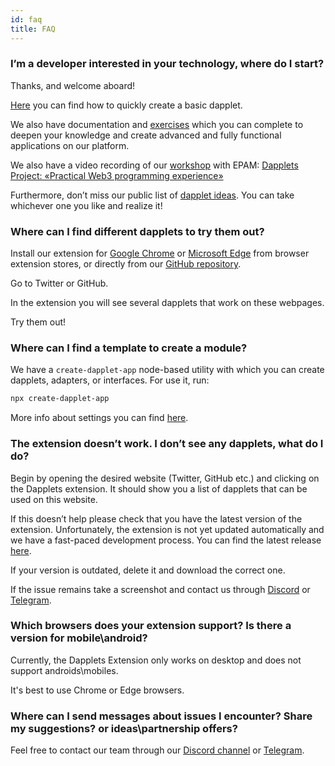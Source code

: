 ```yaml
---
id: faq
title: FAQ
---
```


### I’m a developer interested in your technology, where do I start?

Thanks, and welcome aboard!

[Here](/docs/get-started) you can find how to quickly create a basic dapplet.

We also have documentation and [exercises](/docs/exercises/) which you can complete to deepen your knowledge and create advanced and fully functional applications on our platform.

We also have a video recording of our [workshop](https://hackmd.io/@heL9DJloSkKGQOtdOicgaQ/B1qZtuIY9) with EPAM: [Dapplets Project: «Practical Web3 programming experience»](https://www.youtube.com/watch?v=gB0-iBByXuA)

Furthermore, don’t miss our public list of [dapplet ideas](https://github.com/dapplets/dapplets-ideas). You can take whichever one you like and realize it!

### Where can I find different dapplets to try them out?

Install our extension for [Google Chrome](https://chrome.google.com/webstore/detail/dapplets/pjjnaojpjhgbhpfffnjleidmdbajagdj) or [Microsoft Edge](https://microsoftedge.microsoft.com/addons/detail/dapplets/icpdagldaielgidgdiaanollkfgdclop) from browser extension stores, or directly from our [GitHub repository](https://github.com/dapplets/dapplet-extension).

Go to Twitter or GitHub.

In the extension you will see several dapplets that work on these webpages.

Try them out!

### Where can I find a template to create a module?

We have a `create-dapplet-app` node-based utility with which you can create dapplets, adapters, or interfaces. For use it, run:

```bash
npx create-dapplet-app
```

More info about settings you can find [here](https://www.npmjs.com/package/create-dapplet-app).

### The extension doesn’t work. I don’t see any dapplets, what do I do?

Begin by opening the desired website (Twitter, GitHub etc.) and clicking on the Dapplets extension. It should show you a list of dapplets that can be used on this website.

If this doesn’t help please check that you have the latest version of the extension. Unfortunately, the extension is not yet updated automatically and we have a fast-paced development process. You can find the latest release [here](https://chrome.google.com/webstore/detail/dapplets/pjjnaojpjhgbhpfffnjleidmdbajagdj).

If your version is outdated, delete it and download the correct one.

If the issue remains take a screenshot and contact us through [Discord](https://discord.com/channels/569770026412933140/993845099580641312) or [Telegram](https://t.me/dapplets).

### Which browsers does your extension support? Is there a version for mobile\android?

Currently, the Dapplets Extension only works on desktop and does not support androids\mobiles.

It's best to use Chrome or Edge browsers.

### Where can I send messages about issues I encounter? Share my suggestions? or ideas\partnership offers?

Feel free to contact our team through our [Discord channel](https://discord.com/invite/YcxbkcyjMV) or [Telegram](https://t.me/dapplets).
